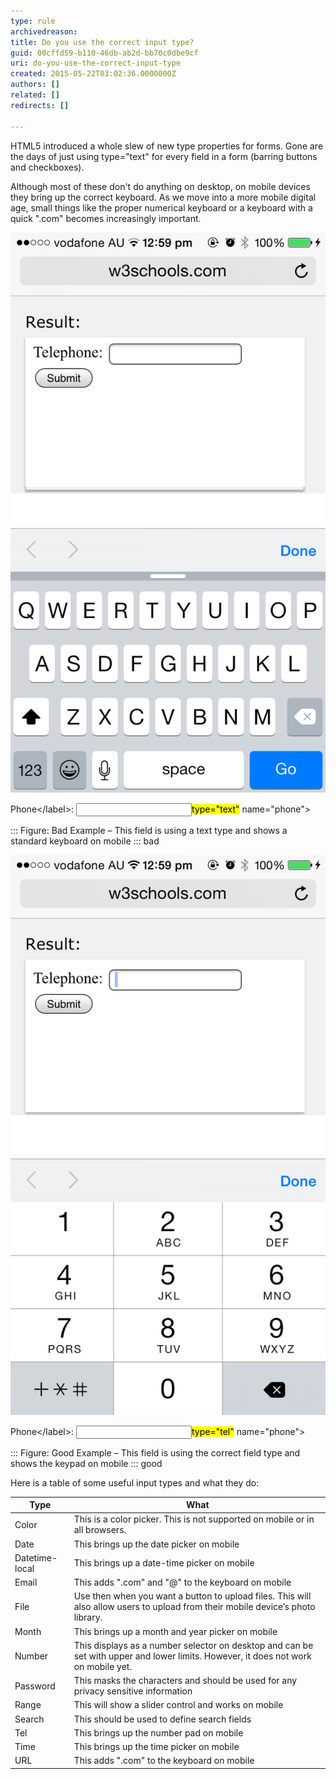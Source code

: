 ```yaml
---
type: rule
archivedreason: 
title: Do you use the correct input type?
guid: 00cffd59-b110-46db-ab2d-bb70c0dbe9cf
uri: do-you-use-the-correct-input-type
created: 2015-05-22T03:02:36.0000000Z
authors: []
related: []
redirects: []

---
```


HTML5 introduced a whole slew of new type properties for forms. Gone are the days of just using type="text" for every field in a form (barring buttons and checkboxes).

Although most of these don't do anything on desktop, on mobile devices they bring up the correct keyboard. As we move into a more mobile digital age, small things like the proper numerical keyboard or a keyboard with a quick ".com" becomes increasingly important.

<!--endintro-->


![](fieldtype-text.PNG)

<label for="phone">Phone&lt;/label&gt;: <input><mark>type="text"</mark> name="phone"></label>


:::
Figure: Bad Example – This field is using a text type and shows a standard keyboard on mobile
::: bad




![](fieldtype-tel.PNG)

<label for="phone">Phone&lt;/label&gt;: <input><mark>type="tel"</mark> name="phone"></label>


:::
Figure: Good Example – This field is using the correct field type and shows the keypad on mobile
::: good




Here is a table of some useful input types and what they do:


| Type | What |
| --- | --- |
| Color | This is a color picker. This is not supported on mobile or in all browsers. |
| Date | This brings up the date picker on mobile |
| Datetime-local | This brings up a date-time picker on mobile |
| Email | This adds ".com" and "@" to the keyboard on mobile |
| File | Use then when you want a button to upload files. This will also allow users to upload from their mobile device’s photo library. |
| Month | This brings up a month and year picker on mobile |
| Number | This displays as a number selector on desktop and can be set with upper and lower limits. However, it does not work on mobile yet. |
| Password | This masks the characters and should be used for any privacy sensitive information |
| Range | This will show a slider control and works on mobile |
| Search | This should be used to define search fields |
| Tel | This brings up the number pad on mobile |
| Time | This brings up the time picker on mobile |
| URL | This adds ".com" to the keyboard on mobile |
